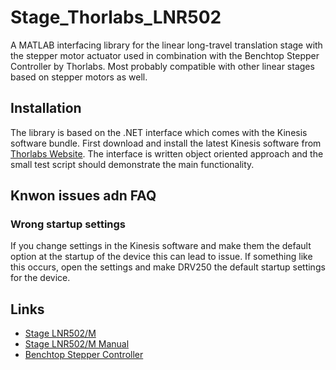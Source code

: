 # Stage_Thorlabs_LNR502

A MATLAB interfacing library for the linear long-travel translation stage with the stepper motor actuator used in combination with the Benchtop Stepper Controller by Thorlabs. Most probably compatible with other linear stages based on stepper motors as well.

## Installation

The library is based on the .NET interface which comes with the Kinesis software bundle. First download and install the latest Kinesis software from [Thorlabs Website](https://www.thorlabs.com/software_pages/ViewSoftwarePage.cfm?Code=Motion_Control). The interface is written object oriented approach and the small test script should demonstrate the main functionality.

## Knwon issues adn FAQ

### Wrong startup settings
If you change settings in the Kinesis software and make them the default option at the startup of the device this can lead to issue. If something like this occurs, open the settings and make DRV250 the default startup settings for the device.

## Links

*  [Stage LNR502/M](https://www.thorlabs.com/thorproduct.cfm?partnumber=LNR502/M)
*  [Stage LNR502/M Manual](https://www.thorlabs.com/drawings/a72aa2c5ebed694a-68494C7D-F44D-4E78-1E20F94FDFBDC8E7/LNR502_M-Manual.pdf)
*  [Benchtop Stepper Controller](https://www.thorlabs.com/newgrouppage9.cfm?objectgroup_ID=1704)
